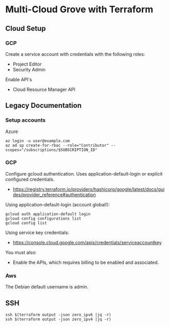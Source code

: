 # Multi-Cloud Grove with Terraform

## Cloud Setup

### GCP

Create a service account with credentials with the following roles:
 * Project Editor
 * Security Admin

Enable API's
 * Cloud Resource Manager API


## Legacy Documentation

### Setup accounts
Azure
```
az login -u user@example.com
az ad sp create-for-rbac --role="Contributor" --scopes="/subscriptions/$SUBSCRIPTION_ID"
```

### GCP
Configure gcloud authentication.  Uses application-default-login or explicit configured credentials.
 * https://registry.terraform.io/providers/hashicorp/google/latest/docs/guides/provider_reference#authentication

Using application-default-login (account global!):
```
gcloud auth application-default login
gcloud config configurations list
gcloud config list
```

Using service key credentials:
* https://console.cloud.google.com/apis/credentials/serviceaccountkey

You must also:
* Enable the APIs, which requires billing to be enabled and associated.

### Aws

The Debian default username is admin.


## SSH
```
ssh $(terraform output -json zero_ipv6 |jq -r)
ssh $(terraform output -json zero_ipv4 |jq -r)
```

